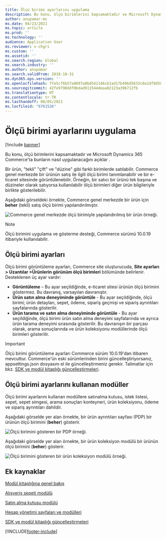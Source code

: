 ```yaml
---
title: Ölçü birimi ayarlarını uygulama
description: Bu konu, ölçü birimlerini kapsamaktadır ve Microsoft Dynamics 365 Commerce'ta bunların nasıl uygulanacağını açıklar .
author: anupamar-ms
ms.date: 04/23/2021
ms.topic: article
ms.prod: ''
ms.technology: ''
audience: Application User
ms.reviewer: v-chgri
ms.custom: ''
ms.assetid: ''
ms.search.region: Global
ms.search.industry: ''
ms.author: anupamar
ms.search.validFrom: 2019-10-31
ms.dyn365.ops.version: ''
ms.openlocfilehash: 7fe5cf6b57a8897a0bd541146cb1ad17b496d5633c0a1df9d58b2a4fbc868139
ms.sourcegitcommit: 42fe9790ddf0bdad911544deaa82123a396712fb
ms.translationtype: HT
ms.contentlocale: tr-TR
ms.lasthandoff: 08/05/2021
ms.locfileid: "6761526"
---
```

# <a name="apply-unit-of-measure-settings"></a>Ölçü birimi ayarlarını uygulama

[!include [banner](includes/banner.md)]

Bu konu, ölçü birimlerini kapsamaktadır ve Microsoft Dynamics 365 Commerce'ta bunların nasıl uygulanacağını açıklar .

Bir ürün, "tekli" "çift" ve "düzine" gibi farklı birimlerde satılabilir. Commerce genel merkezde bir ürünün satış ile ilgili ölçü birimi tanımlanabilir ve bir e-ticaret sitesinde görüntülenebilir. Örneğin, bir satıcı bir ürünü tek başına ve düzineler olarak satıyorsa kullanılabilir ölçü birimleri diğer ürün bilgileriyle birlikte gösterilebilir.

Aşağıdaki görseldeki örnekte, Commerce genel merkezde bir ürün için **beher** (tekli) satış ölçü birimi yapılandırılmıştır.

![Commerce genel merkezde ölçü birimiyle yapılandırılmış bir ürün örneği.](./media/Productunit-headquarters.PNG)

> [!NOTE]
> Ölçü birimini uygulama ve gösterme desteği, Commerce sürümü 10.0.19 itibariyle kullanılabilir.

## <a name="unit-of-measure-settings"></a>Ölçü birimi ayarları

Ölçü birimi görüntüleme ayarları, Commerce site oluşturucuda, **Site ayarları \> Uzantılar \>Ürünlerin görünüm ölçü birimleri** bölümünde belirlenir. Desteklenen üç ayar vardır:

- **Görüntüleme** – Bu ayar seçildiğinde, e-ticaret sitesi ürünün ölçü birimini göstermez. Bu davranış, varsayılan davranıştır.
- **Ürün satın alma deneyiminde görüntüle** - Bu ayar seçildiğinde, ölçü birimi; ürün detayları, sepet, ödeme, sipariş geçmişi ve sipariş ayrıntıları sayfalarında gösterilir.
- **Ürün tarama ve satın alma deneyiminde görüntüle** - Bu ayar seçildiğinde, ölçü birimi ürün satın alma deneyimi sayfalarında ve ayrıca ürün tarama deneyimi sırasında gösterilir. Bu davranışın bir parçası olarak, arama sonuçlarında ve ürün koleksiyonu modüllerinde ölçü birimleri gösterilir.

> [!IMPORTANT]
> Ölçü birimi görüntüleme ayarları Commerce sürüm 10.0.19'dan itibaren mevcuttur. Commerce'ün eski sürümlerinden birini güncelleştiriyorsanız, appsettings.json dosyasını el ile güncelleştirmeniz gerekir. Talimatlar için bkz. [SDK ve modül kitaplığı güncelleştirmeleri](e-commerce-extensibility/sdk-updates.md#update-the-appsettingsjson-file).

## <a name="modules-that-use-unit-of-measure-settings"></a>Ölçü birimi ayarlarını kullanan modüller

Ölçü birimi ayarlarını kullanan modüllere satınalma kutusu, istek listesi, sepet, sepet simgesi, arama sonuçları konteyneri, ürün koleksiyonu, ödeme ve sipariş ayrıntıları dahildir.

Aşağıdaki görselde yer alan örnekte, bir ürün ayrıntıları sayfası (PDP) bir ürünün ölçü birimini (**beher**) gösterir.

![Ölçü birimini gösteren bir PDP örneği.](./media/Productunit-PDP.png)

Aşağıdaki görselde yer alan örnekte, bir ürün koleksiyon modülü bir ürünün ölçü birimini (**beher**) gösterir.

![Ölçü birimini gösteren bir ürün koleksiyon modülü örneği.](./media/Productunit-productcollection.png)

## <a name="additional-resources"></a>Ek kaynaklar

[Modül kitaplığına genel bakış](starter-kit-overview.md)

[Alışveriş sepeti modülü](add-cart-module.md)

[Satın alma kutusu modülü](add-buy-box.md)

[Hesap yönetimi sayfaları ve modülleri](account-management.md)

[SDK ve modül kitaplığı güncelleştirmeleri](e-commerce-extensibility/sdk-updates.md)

[!INCLUDE[footer-include](../includes/footer-banner.md)]
